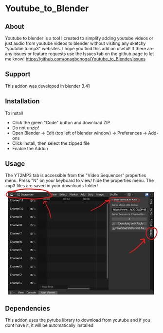 # Youtube_to_Blender
## About 
Youtube to blender is a tool I created to simplify adding youtube videos or just audio from youtube videos to blender without visiting any sketchy "youtube to mp3" websites. 
I hope you find this add on useful! If there are any issues or feature requests use the Issues tab on the github page to let me know! https://github.com/onagbonoga/Youtube_to_Blender/issues 

## Support
This addon was developed in blender 3.41

## Installation
To install
- Click the green "Code" button and download ZIP
- Do not unzip!
- Open Blender -> Edit (top left of blender window) -> Preferences -> Add-ons   
- Click install, then select the zipped file
- Enable the Addon

## Usage
The YT2MP3 tab is accessible from the "Video Sequencer" properties menu. Press "N" on your keyboard to view/ hide the properties menu.
The .mp3 files are saved in your downloads folder!
![usage](https://github.com/onagbonoga/Youtube_to_Blender/blob/main/img1.png)

## Dependencies
This addon uses the pytube library to download from youtube and if you dont have it, it will be automatically installed


